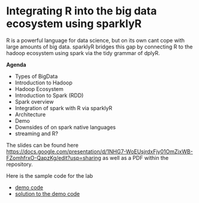 # Integrating R into the big data ecosystem using sparklyR

R is a powerful language for data science, but on its own cant cope with large amounts of big data. sparklyR bridges this gap by connecting R to the hadoop ecosystem using spark via the tidy grammar of dplyR.

**Agenda**
- Types of BigData
- Introduction to Hadoop
- Hadoop Ecosystem
- Introduction to Spark (RDD)
- Spark overview
- Integration of spark with R via sparklyR
- Architecture
- Demo
- Downsides of on spark native languages
- streaming and R?


The slides can be found here https://docs.google.com/presentation/d/1NHG7-WoEUsjrdxFjy01OmZjxWB-FZomhfrxO-QapzKg/edit?usp=sharing as well as a PDF within the repository.

Here is the sample code for the lab
- [demo code](r_bigData_integration_lab_questions.Rmd)
- [solution to the demo code](r_bigData_integration_lab.Rmd)
